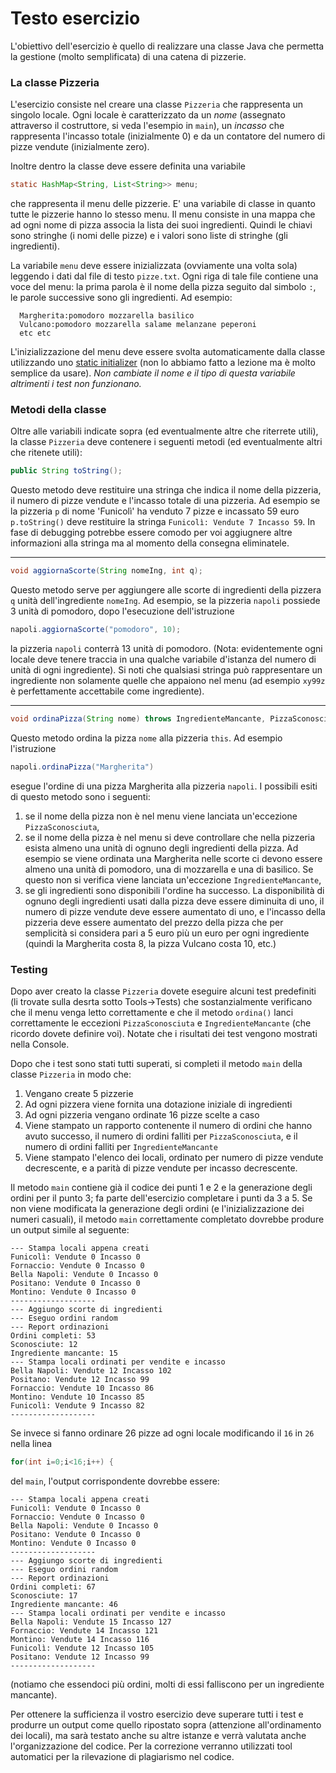 # Testo esercizio

L'obiettivo dell'esercizio è quello di realizzare una classe Java che
permetta la gestione (molto semplificata) di una catena di pizzerie.

### La classe Pizzeria

L'esercizio consiste nel creare una classe `Pizzeria` che rappresenta un singolo locale. Ogni locale è caratterizzato da un *nome* (assegnato attraverso il costruttore, si veda l'esempio in `main`), un *incasso* che rappresenta l'incasso totale (inizialmente 0) e da un contatore del numero di pizze vendute (inizialmente zero).

Inoltre dentro la classe deve essere definita una variabile

```java
static HashMap<String, List<String>> menu;
```
che rappresenta il menu delle pizzerie. E' una variabile di 
classe in quanto tutte le pizzerie hanno lo stesso menu. Il menu consiste in 
una mappa che ad ogni nome di pizza associa la
lista dei suoi ingredienti. Quindi le chiavi sono stringhe (i nomi delle
pizze) e i valori sono liste di stringhe (gli ingredienti).

La variabile `menu` deve essere inizializzata (ovviamente una volta sola)
leggendo i dati dal file di testo `pizze.txt`. Ogni riga di tale file contiene
una voce del menu: la prima parola è il nome della pizza seguito dal simbolo `:`, le parole successive sono gli ingredienti. Ad esempio:

```
  Margherita:pomodoro mozzarella basilico
  Vulcano:pomodoro mozzarella salame melanzane peperoni
  etc etc 
```

L'inizializzazione del menu deve essere svolta automaticamente dalla classe utilizzando uno [static initializer](https://docs.oracle.com/javase/tutorial/java/javaOO/initial.html) (non lo abbiamo fatto a lezione ma è molto semplice da usare). *Non cambiate il nome e il tipo di questa variabile altrimenti i test non funzionano.*


### Metodi della classe

Oltre alle variabili indicate sopra (ed eventualmente altre che riterrete utili), la classe `Pizzeria` deve contenere i seguenti metodi (ed eventualmente altri che ritenete utili):


```java
public String toString();
```
Questo metodo deve restituire una stringa che indica il nome della pizzeria, il numero di pizze vendute e l'incasso totale di una pizzeria. Ad esempio se la pizzeria `p` di nome 'Funicolì' ha venduto 7 pizze e incassato 59 euro `p.toString()` deve restituire la stringa  `Funicolì: Vendute 7 Incasso 59`. In fase di debugging potrebbe essere comodo per voi aggiugnere altre informazioni alla stringa ma al momento della consegna eliminatele.

---

```java
void aggiornaScorte(String nomeIng, int q);
```
Questo metodo serve per aggiungere alle scorte di ingredienti della pizzera
`q` unità dell'ingrediente `nomeIng`. Ad esempio, se la pizzeria `napoli` possiede 3 unità di pomodoro, dopo l'esecuzione dell'istruzione 
```java
napoli.aggiornaScorte("pomodoro", 10);
```
la pizzeria `napoli` conterrà 13 unità di pomodoro. (Nota: evidentemente ogni locale deve tenere traccia in una qualche variabile d'istanza del numero di unità di ogni ingrediente). Si noti che qualsiasi stringa può rappresentare un ingrediente non solamente quelle che appaiono nel menu (ad esempio `xy99z` è perfettamente accettabile come ingrediente).  


---

```java
void ordinaPizza(String nome) throws IngredienteMancante, PizzaSconosciuta
```	
Questo metodo ordina la pizza `nome` alla pizzeria `this`. Ad esempio l'istruzione
```java
napoli.ordinaPizza("Margherita")
``` 
esegue l'ordine di una pizza Margherita alla pizzeria `napoli`.
I possibili esiti di questo metodo sono i seguenti:
  1. se il nome della pizza non è nel menu viene lanciata un'eccezione
     `PizzaSconosciuta`,
  2. se il nome della pizza è nel menu si deve controllare che nella pizzeria esista almeno
     una unità di ognuno degli ingredienti della pizza. Ad esempio se viene
     ordinata una Margherita nelle scorte ci devono essere almeno una unità di 
     pomodoro, una di mozzarella e una di basilico. Se questo non si verifica
     viene lanciata un'eccezione `IngredienteMancante`, 
  3. se gli ingredienti sono disponibili l'ordine ha successo. La
     disponibilità di ognuno degli ingredienti usati dalla pizza deve essere 
     diminuita di uno, il numero di pizze vendute deve essere aumentato 
     di uno, e l'incasso della pizzeria deve essere aumentato del prezzo della pizza che per semplicità si considera pari a 5 euro più un euro per ogni ingrediente (quindi la Margherita costa 8, la
     pizza Vulcano costa 10, etc.)


### Testing

Dopo aver creato la classe `Pizzeria` dovete eseguire alcuni test predefiniti (li trovate sulla desrta sotto Tools->Tests) che sostanzialmente verificano che il menu venga letto correttamente e che il metodo `ordina()` lanci correttamente le eccezioni `PizzaSconosciuta` e `IngredienteMancante` (che ricordo dovete definire voi). Notate che i risultati dei test vengono mostrati nella Console. 

 
Dopo che i test sono stati tutti superati, si completi il metodo `main` della classe `Pizzeria` in modo che:
  1. Vengano create 5 pizzerie
  2. Ad ogni pizzera viene fornita una dotazione iniziale di ingredienti
  3. Ad ogni pizzeria vengano ordinate 16 pizze scelte a caso
  4. Viene stampato un rapporto contenente il numero di ordini che hanno avuto successo, il numero di ordini falliti per `PizzaSconosciuta`, e il numero di ordini falliti per `IngredienteMancante`  
  5. Viene stampato l'elenco dei locali, ordinato per numero di pizze vendute decrescente, e a parità di pizze vendute per incasso decrescente. 

Il metodo `main` contiene già il codice dei punti 1 e 2 e la generazione degli ordini per il punto 3; fa parte dell'esercizio completare i punti da 3 a 5. Se non viene modificata la generazione degli ordini (e l'inizializzazione dei numeri casuali), il metodo `main` correttamente completato dovrebbe produre un output simile al seguente:
```
--- Stampa locali appena creati
Funicolì: Vendute 0 Incasso 0
Fornaccio: Vendute 0 Incasso 0
Bella Napoli: Vendute 0 Incasso 0
Positano: Vendute 0 Incasso 0
Montino: Vendute 0 Incasso 0
-------------------
--- Aggiungo scorte di ingredienti
--- Eseguo ordini random
--- Report ordinazioni
Ordini completi: 53
Sconosciute: 12
Ingrediente mancante: 15
--- Stampa locali ordinati per vendite e incasso
Bella Napoli: Vendute 12 Incasso 102
Positano: Vendute 12 Incasso 99
Fornaccio: Vendute 10 Incasso 86
Montino: Vendute 10 Incasso 85
Funicolì: Vendute 9 Incasso 82
-------------------
```

Se invece si fanno ordinare 26 pizze ad ogni locale modificando il `16` in `26` nella linea 
```java
for(int i=0;i<16;i++) {
``` 
del `main`, l'output corrispondente dovrebbe essere:
```
--- Stampa locali appena creati
Funicolì: Vendute 0 Incasso 0
Fornaccio: Vendute 0 Incasso 0
Bella Napoli: Vendute 0 Incasso 0
Positano: Vendute 0 Incasso 0
Montino: Vendute 0 Incasso 0
-------------------
--- Aggiungo scorte di ingredienti
--- Eseguo ordini random
--- Report ordinazioni
Ordini completi: 67
Sconosciute: 17
Ingrediente mancante: 46
--- Stampa locali ordinati per vendite e incasso
Bella Napoli: Vendute 15 Incasso 127
Fornaccio: Vendute 14 Incasso 121
Montino: Vendute 14 Incasso 116
Funicolì: Vendute 12 Incasso 105
Positano: Vendute 12 Incasso 99
-------------------
```
(notiamo che essendoci più ordini, molti di essi falliscono per un ingrediente mancante).

Per ottenere la sufficienza il vostro esercizio deve superare tutti i test e produrre un output come quello ripostato sopra (attenzione all'ordinamento dei locali), ma sarà testato anche su altre istanze e verrà valutata anche l'organizzazione del codice. Per la correzione verranno utilizzati tool automatici per la rilevazione di plagiarismo nel codice. 

